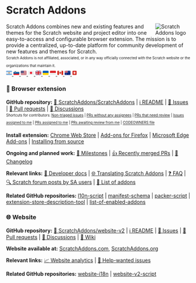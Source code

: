 # Scratch Addons

<img src="https://raw.githubusercontent.com/ScratchAddons/ScratchAddons/master/images/icon.svg" alt="Scratch Addons logo" align="right" width="96px"></img>
Scratch Addons combines new and existing features and themes for the Scratch website and project editor into one easy-to-access and configurable browser extension. The mission is to provide a centralized, up-to-date platform for community development of new features and themes for Scratch.<!-- 2 spaces -->  
<sub><sup>
Scratch Addons is not affiliated, associated, or in any way officially connected with the Scratch website or the organizations that maintain it.
</sup></sub>  
<a href="https://scratchaddons.com/0">
    <!-- Flags that represent the nationality of some Scratch Addons contributors, in no particular order and restricted to 10 flags -->
    <img src="https://github.com/twitter/twemoji/raw/master/assets/svg/1f1e6-1f1f7.svg" alt="Argentinian flag" width="16px"></img>
    <img src="https://raw.githubusercontent.com/twitter/twemoji/ad3d3d669bb3697946577247ebb15818f09c6c91/assets/svg/1f1f8-1f1ee.svg" alt="Slovenian flag" width="16px"></img>
    <img src="https://raw.githubusercontent.com/twitter/twemoji/ad3d3d669bb3697946577247ebb15818f09c6c91/assets/svg/1f1fa-1f1f8.svg" alt="American flag" width="16px"></img>
    <img src="https://raw.githubusercontent.com/twitter/twemoji/ad3d3d669bb3697946577247ebb15818f09c6c91/assets/svg/1f1ef-1f1f5.svg" alt="Japanese flag" width="16px"></img>
    <img src="https://raw.githubusercontent.com/twitter/twemoji/ad3d3d669bb3697946577247ebb15818f09c6c91/assets/svg/1f1ec-1f1e7.svg" alt="British flag" width="16px"></img>
    <img src="https://raw.githubusercontent.com/twitter/twemoji/ad3d3d669bb3697946577247ebb15818f09c6c91/assets/svg/1f1fa-1f1e6.svg" alt="Ukranian flag" width="16px"></img>
    <img src="https://raw.githubusercontent.com/twitter/twemoji/ad3d3d669bb3697946577247ebb15818f09c6c91/assets/svg/1f1ee-1f1e9.svg" alt="Indonesian flag" width="16px"></img>
    <img src="https://raw.githubusercontent.com/twitter/twemoji/ad3d3d669bb3697946577247ebb15818f09c6c91/assets/svg/1f1e8-1f1e6.svg" alt="Canadian flag" width="16px"></img>
    <img src="https://raw.githubusercontent.com/twitter/twemoji/ad3d3d669bb3697946577247ebb15818f09c6c91/assets/svg/1f1e6-1f1fa.svg" alt="Australian flag" width="16px"></img>
    <img src="https://raw.githubusercontent.com/twitter/twemoji/ad3d3d669bb3697946577247ebb15818f09c6c91/assets/svg/1f1e8-1f1ed.svg" alt="Swiss flag" width="16px"></img>
</a>

### 🔧 Browser extension

**GitHub repository:** [📁 ScratchAddons/ScratchAddons](https://github.com/ScratchAddons/ScratchAddons) | [ℹ️ README](https://github.com/ScratchAddons/ScratchAddons#readme) | [📝 Issues](https://github.com/ScratchAddons/ScratchAddons/issues) | [💫 Pull requests](https://github.com/ScratchAddons/ScratchAddons/pulls) | [👥 Discussions](https://github.com/ScratchAddons/ScratchAddons/discussions)<!-- 2 spaces -->  
<sub><sup>
Shortcuts for contributors:
[Non-triaged issues](https://github.com/ScratchAddons/ScratchAddons/issues?q=label%3A%22status%3A+needs+triage%22) | [PRs without any assignees](https://github.com/ScratchAddons/ScratchAddons/pulls?q=is%3Apr+is%3Aopen+no%3Aassignee) | [PRs that need review](https://github.com/ScratchAddons/ScratchAddons/pulls?q=is%3Apr+is%3Aopen+label%3A%22status%3A+needs+review%22) | [Issues assigned to me](https://github.com/ScratchAddons/ScratchAddons/issues/assigned/@me) | [PRs assigned to me](https://github.com/ScratchAddons/ScratchAddons/pulls/assigned/@me) | [PRs awaiting review from me](https://github.com/ScratchAddons/ScratchAddons/pulls?q=is%3Apr+is%3Aopen+user-review-requested%3A%40me) | [CODEOWNERS file](https://github.com/ScratchAddons/ScratchAddons/blob/master/.github/CODEOWNERS)
</sup></sub>

**Install extension:** [Chrome Web Store](https://chrome.google.com/webstore/detail/fbeffbjdlemaoicjdapfpikkikjoneco) | [Add-ons for Firefox](https://addons.mozilla.org/firefox/addon/scratch-messaging-extension/) | [Microsoft Edge Add-ons](https://microsoftedge.microsoft.com/addons/detail/iliepgjnemckemgnledoipfiilhajdjj) | [Installing from source](https://scratchaddons.com/docs/getting-started/installing#from-source)

**Ongoing and planned work:** [📌 Milestones](https://github.com/ScratchAddons/ScratchAddons/milestones?direction=asc&sort=due_date&state=open) | [👍 Recently merged PRs](https://github.com/ScratchAddons/ScratchAddons/pulls?q=is%3Apr+is%3Amerged+sort%3Aupdated-desc+NOT+%22translation+update%22) | [📰 Changelog](https://scratchaddons.com/changelog)

**Relevant links:** [📖 Developer docs](https://scratchaddons.com/docs/develop/) | [🌐 Translating Scratch Addons](https://scratchaddons.com/translate) | [❓ FAQ](https://scratchaddons.com/docs/faq/) | [🔍 Scratch forum posts by SA users](https://scratchaddons.com/forum-posts) | [📒 List of addons](https://scratchaddons.com/addons)

**Related GitHub repositories:** [l10n-script](https://github.com/ScratchAddons/l10n-script) | [manifest-schema](https://github.com/ScratchAddons/manifest-schema) | [packer-script](https://github.com/ScratchAddons/packer-script) | [extension-store-description-tool](https://github.com/ScratchAddons/extension-store-description-tool) | [list-of-enabled-addons](https://github.com/ScratchAddons/list-of-enabled-addons)

### 🌐 Website

**GitHub repository:** [📁 ScratchAddons/website-v2](https://github.com/ScratchAddons/website-v2) | [ℹ️ README](https://github.com/ScratchAddons/website-v2#readme) | [📝 Issues](https://github.com/ScratchAddons/website-v2/issues) | [💫 Pull requests](https://github.com/ScratchAddons/website-v2/pulls) | [👥 Discussions](https://github.com/ScratchAddons/ScratchAddons/discussions) | [📖 Wiki](https://github.com/ScratchAddons/website-v2/wiki)

**Website available at:** [ScratchAddons.com](https://scratchaddons.com), [ScratchAddons.org](https://scratchaddons.org)

**Relevant links:** [📈 Website analytics](https://scratchaddons.com/analytics) | [👋 Help-wanted issues](https://github.com/ScratchAddons/website-v2/issues?q=is%3Aissue+is%3Aopen+label%3A%22help+wanted%22)

**Related GitHub repositories:** [website-i18n](https://github.com/ScratchAddons/website-i18n) | [website-v2-script](https://github.com/ScratchAddons/website-v2-script)
